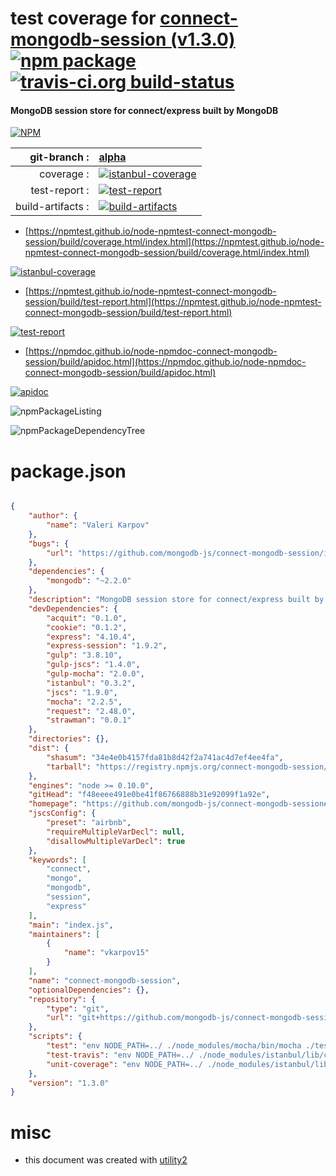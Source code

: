 # test coverage for  [connect-mongodb-session (v1.3.0)](https://github.com/mongodb-js/connect-mongodb-session#readme)  [![npm package](https://img.shields.io/npm/v/npmtest-connect-mongodb-session.svg?style=flat-square)](https://www.npmjs.org/package/npmtest-connect-mongodb-session) [![travis-ci.org build-status](https://api.travis-ci.org/npmtest/node-npmtest-connect-mongodb-session.svg)](https://travis-ci.org/npmtest/node-npmtest-connect-mongodb-session)
#### MongoDB session store for connect/express built by MongoDB

[![NPM](https://nodei.co/npm/connect-mongodb-session.png?downloads=true&downloadRank=true&stars=true)](https://www.npmjs.com/package/connect-mongodb-session)

| git-branch : | [alpha](https://github.com/npmtest/node-npmtest-connect-mongodb-session/tree/alpha)|
|--:|:--|
| coverage : | [![istanbul-coverage](https://npmtest.github.io/node-npmtest-connect-mongodb-session/build/coverage.badge.svg)](https://npmtest.github.io/node-npmtest-connect-mongodb-session/build/coverage.html/index.html)|
| test-report : | [![test-report](https://npmtest.github.io/node-npmtest-connect-mongodb-session/build/test-report.badge.svg)](https://npmtest.github.io/node-npmtest-connect-mongodb-session/build/test-report.html)|
| build-artifacts : | [![build-artifacts](https://npmtest.github.io/node-npmtest-connect-mongodb-session/glyphicons_144_folder_open.png)](https://github.com/npmtest/node-npmtest-connect-mongodb-session/tree/gh-pages/build)|

- [https://npmtest.github.io/node-npmtest-connect-mongodb-session/build/coverage.html/index.html](https://npmtest.github.io/node-npmtest-connect-mongodb-session/build/coverage.html/index.html)

[![istanbul-coverage](https://npmtest.github.io/node-npmtest-connect-mongodb-session/build/screenCapture.buildCi.browser.%252Ftmp%252Fbuild%252Fcoverage.lib.html.png)](https://npmtest.github.io/node-npmtest-connect-mongodb-session/build/coverage.html/index.html)

- [https://npmtest.github.io/node-npmtest-connect-mongodb-session/build/test-report.html](https://npmtest.github.io/node-npmtest-connect-mongodb-session/build/test-report.html)

[![test-report](https://npmtest.github.io/node-npmtest-connect-mongodb-session/build/screenCapture.buildCi.browser.%252Ftmp%252Fbuild%252Ftest-report.html.png)](https://npmtest.github.io/node-npmtest-connect-mongodb-session/build/test-report.html)

- [https://npmdoc.github.io/node-npmdoc-connect-mongodb-session/build/apidoc.html](https://npmdoc.github.io/node-npmdoc-connect-mongodb-session/build/apidoc.html)

[![apidoc](https://npmdoc.github.io/node-npmdoc-connect-mongodb-session/build/screenCapture.buildCi.browser.%252Ftmp%252Fbuild%252Fapidoc.html.png)](https://npmdoc.github.io/node-npmdoc-connect-mongodb-session/build/apidoc.html)

![npmPackageListing](https://npmtest.github.io/node-npmtest-connect-mongodb-session/build/screenCapture.npmPackageListing.svg)

![npmPackageDependencyTree](https://npmtest.github.io/node-npmtest-connect-mongodb-session/build/screenCapture.npmPackageDependencyTree.svg)



# package.json

```json

{
    "author": {
        "name": "Valeri Karpov"
    },
    "bugs": {
        "url": "https://github.com/mongodb-js/connect-mongodb-session/issues"
    },
    "dependencies": {
        "mongodb": "~2.2.0"
    },
    "description": "MongoDB session store for connect/express built by MongoDB",
    "devDependencies": {
        "acquit": "0.1.0",
        "cookie": "0.1.2",
        "express": "4.10.4",
        "express-session": "1.9.2",
        "gulp": "3.8.10",
        "gulp-jscs": "1.4.0",
        "gulp-mocha": "2.0.0",
        "istanbul": "0.3.2",
        "jscs": "1.9.0",
        "mocha": "2.2.5",
        "request": "2.48.0",
        "strawman": "0.0.1"
    },
    "directories": {},
    "dist": {
        "shasum": "34e4e0b4157fda81b8d42f2a741ac4d7ef4ee4fa",
        "tarball": "https://registry.npmjs.org/connect-mongodb-session/-/connect-mongodb-session-1.3.0.tgz"
    },
    "engines": "node >= 0.10.0",
    "gitHead": "f48eeee491e0be41f86766888b31e92099f1a92e",
    "homepage": "https://github.com/mongodb-js/connect-mongodb-session#readme",
    "jscsConfig": {
        "preset": "airbnb",
        "requireMultipleVarDecl": null,
        "disallowMultipleVarDecl": true
    },
    "keywords": [
        "connect",
        "mongo",
        "mongodb",
        "session",
        "express"
    ],
    "main": "index.js",
    "maintainers": [
        {
            "name": "vkarpov15"
        }
    ],
    "name": "connect-mongodb-session",
    "optionalDependencies": {},
    "repository": {
        "type": "git",
        "url": "git+https://github.com/mongodb-js/connect-mongodb-session.git"
    },
    "scripts": {
        "test": "env NODE_PATH=../ ./node_modules/mocha/bin/mocha ./test/*.test.js",
        "test-travis": "env NODE_PATH=../ ./node_modules/istanbul/lib/cli.js cover ./node_modules/mocha/bin/_mocha -- -R spec ./test/*.test.js",
        "unit-coverage": "env NODE_PATH=../ ./node_modules/istanbul/lib/cli.js cover ./node_modules/mocha/bin/_mocha -- -R spec ./test/unit.test.js"
    },
    "version": "1.3.0"
}
```



# misc
- this document was created with [utility2](https://github.com/kaizhu256/node-utility2)
